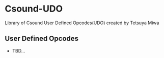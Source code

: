 # Csound-UDO
Library of Csound User Defined Opcodes(UDO) created by Tetsuya Miwa  

## User Defined Opcodes  
- TBD... 

